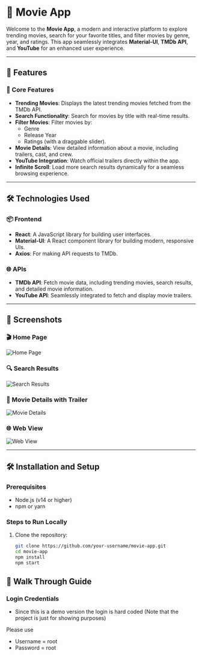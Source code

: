 # 🎥 Movie App

Welcome to the **Movie App**, a modern and interactive platform to explore trending movies, search for your favorite titles, and filter movies by genre, year, and ratings. This app seamlessly integrates **Material-UI**, **TMDb API**, and **YouTube** for an enhanced user experience.

---

## 🚀 Features

### 🌟 Core Features
- **Trending Movies**: Displays the latest trending movies fetched from the TMDb API.
- **Search Functionality**: Search for movies by title with real-time results.
- **Filter Movies**: Filter movies by:
  - Genre
  - Release Year
  - Ratings (with a draggable slider).
- **Movie Details**: View detailed information about a movie, including trailers, cast, and crew.
- **YouTube Integration**: Watch official trailers directly within the app.
- **Infinite Scroll**: Load more search results dynamically for a seamless browsing experience.

---

## 🛠️ Technologies Used

### 📦 Frontend
- **React**: A JavaScript library for building user interfaces.
- **Material-UI**: A React component library for building modern, responsive UIs.
- **Axios**: For making API requests to TMDb.

### 🌐 APIs
- **TMDb API**: Fetch movie data, including trending movies, search results, and detailed movie information.
- **YouTube API**: Seamlessly integrated to fetch and display movie trailers.

---

## 📸 Screenshots

### 🎬 Home Page
![Home Page](https://via.placeholder.com/800x400?text=Home+Page)

### 🔍 Search Results
![Search Results](https://via.placeholder.com/800x400?text=Search+Results)

### 🎥 Movie Details with Trailer
![Movie Details](https://via.placeholder.com/800x400?text=Movie+Details)

### 🌐 Web View
![Web View](public/webview.png)

---

## 🛠️ Installation and Setup

### Prerequisites
- Node.js (v14 or higher)
- npm or yarn

### Steps to Run Locally
1. Clone the repository:
   ```bash
   git clone https://github.com/your-username/movie-app.git
   cd movie-app
   npm install
   npm start


## 🚶 Walk Through Guide
### Login Credentials
  * Since this is a demo version the login is hard coded
    (Note that the project is just for showing purposes)

  Please use
  - Username = root
  - Password = root  
  


